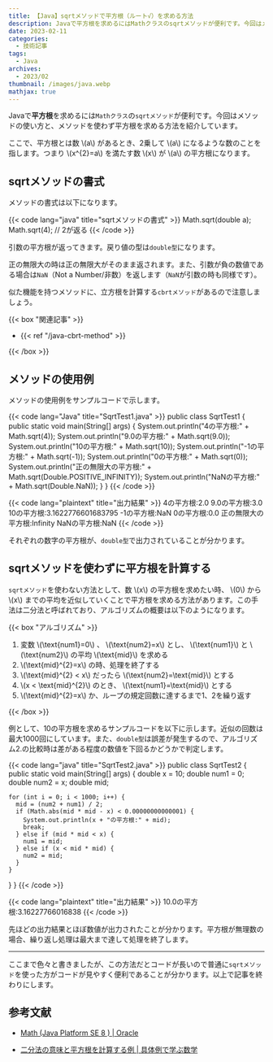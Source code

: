 ```yaml
---
title: 【Java】sqrtメソッドで平方根（ルート√）を求める方法
description: Javaで平方根を求めるにはMathクラスのsqrtメソッドが便利です。今回はメソッドの使い方と、メソッドを使わず平方根を求める方法を紹介しています。
date: 2023-02-11
categories: 
  - 技術記事
tags: 
  - Java
archives: 
  - 2023/02
thumbnail: /images/java.webp
mathjax: true
---
```


Javaで**平方根**を求めるには`Mathクラス`の`sqrtメソッド`が便利です。今回はメソッドの使い方と、メソッドを使わず平方根を求める方法を紹介しています。

<!--more-->

ここで、平方根とは数 \\(a\\) があるとき、2乗して \\(a\\) になるような数のことを指します。つまり \\(x^{2}=a\\) を満たす数 \\(x\\) が \\(a\\) の平方根になります。

## sqrtメソッドの書式

メソッドの書式は以下になります。

{{< code lang="java" title="sqrtメソッドの書式" >}}
Math.sqrt(double a);
Math.sqrt(4); // 2が返る
{{< /code >}}

引数の平方根が返ってきます。戻り値の型は`double型`になります。

正の無限大の時は正の無限大がそのまま返されます。また、引数が負の数値である場合は`NaN`（Not a Number/非数）を返します（`NaN`が引数の時も同様です）。

似た機能を持つメソッドに、立方根を計算する`cbrtメソッド`があるので注意しましょう。

{{< box "関連記事" >}}
<ul>
<li>{{< ref "/java-cbrt-method" >}}</li>
</ul>
{{< /box >}}

## メソッドの使用例

メソッドの使用例をサンプルコードで示します。

{{< code lang="Java" title="SqrtTest1.java" >}}
public class SqrtTest1 {
  public static void main(String[] args) {
    System.out.println("4の平方根:" + Math.sqrt(4));
    System.out.println("9.0の平方根:" + Math.sqrt(9.0));
    System.out.println("10の平方根:" + Math.sqrt(10));
    System.out.println("-1の平方根:" + Math.sqrt(-1));
    System.out.println("0の平方根:" + Math.sqrt(0));
    System.out.println("正の無限大の平方根:" + Math.sqrt(Double.POSITIVE_INFINITY));
    System.out.println("NaNの平方根:" + Math.sqrt(Double.NaN));
  }
}
{{< /code >}}

{{< code lang="plaintext" title="出力結果" >}}
4の平方根:2.0
9.0の平方根:3.0
10の平方根:3.1622776601683795
-1の平方根:NaN
0の平方根:0.0
正の無限大の平方根:Infinity
NaNの平方根:NaN
{{< /code >}}

それぞれの数字の平方根が、`double型`で出力されていることが分かります。

## sqrtメソッドを使わずに平方根を計算する

`sqrtメソッド`を使わない方法として、数 \\(x\\) の平方根を求めたい時、 \\(0\\) から \\(x\\) までの平均を近似していくことで平方根を求める方法があります。この手法は二分法と呼ばれており、アルゴリズムの概要は以下のようになります。

{{< box "アルゴリズム" >}}
<ol>
<li>変数 \(\text{num1}=0\) 、 \(\text{num2}=x\) とし、 \(\text{num1}\) と \(\text{num2}\) の平均 \(\text{mid}\) を求める</li>
<li> \(\text{mid}^{2}=x\) の時、処理を終了する</li>
<li> \(\text{mid}^{2} < x\) だったら \(\text{num2}=\text{mid}\) とする</li>
<li> \(x < \text{mid}^{2}\) のとき、 \(\text{num1}=\text{mid}\) とする</li>
<li> \(\text{mid}^{2}=x\) か、ループの規定回数に達するまで1、2を繰り返す</li>
</ol>
{{< /box >}}

例として、10の平方根を求めるサンプルコードを以下に示します。近似の回数は最大1000回にしています。また、`double型`は誤差が発生するので、アルゴリズム2.の比較時は差がある程度の数値を下回るかどうかで判定します。

{{< code lang="java" title="SqrtTest2.java" >}}
public class SqrtTest2 {
  public static void main(String[] args) {
    double x = 10;
    double num1 = 0;
    double num2 = x;
    double mid;

    for (int i = 0; i < 1000; i++) {
      mid = (num2 + num1) / 2;
      if (Math.abs(mid * mid - x) < 0.00000000000001) {
        System.out.println(x + "の平方根:" + mid);
        break;
      } else if (mid * mid < x) {
        num1 = mid;
      } else if (x < mid * mid) {
        num2 = mid;
      }
    }
  }
}
{{< /code >}}

{{< code lang="plaintext" title="出力結果" >}}
10.0の平方根:3.16227766016838
{{< /code >}}

先ほどの出力結果とほぼ数値が出力されたことが分かります。平方根が無理数の場合、繰り返し処理は最大まで達して処理を終了します。

* * *

ここまで色々と書きましたが、この方法だとコードが長いので普通に`sqrtメソッド`を使った方がコードが見やすく便利であることが分かります。以上で記事を終わりにします。

## 参考文献

* [Math (Java Platform SE 8 ) | Oracle](https://docs.oracle.com/javase/jp/8/docs/api/java/lang/Math.html)

* [二分法の意味と平方根を計算する例 | 具体例で学ぶ数学](https://mathwords.net/nibunho)